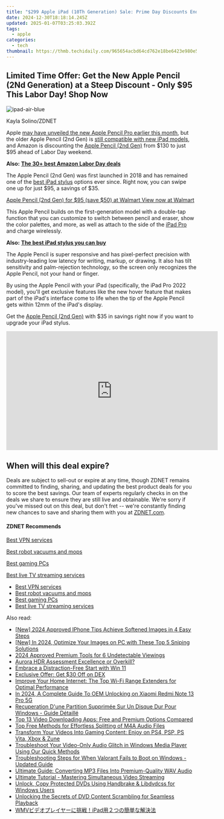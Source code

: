 ```yaml
---
title: "$299 Apple iPad (10Th Generation) Sale: Prime Day Discounts End! Shop Now"
date: 2024-12-30T18:18:14.245Z
updated: 2025-01-07T03:25:03.392Z
tags:
  - apple
categories:
  - tech
thumbnail: https://thmb.techidaily.com/965654acbd64cd762e18be6423e980e53d1c3fa7dd1512b5cfdc18b0e2b93a57.jpg
---
```


## Limited Time Offer: Get the New Apple Pencil (2Nd Generation) at a Steep Discount - Only $95 This Labor Day! Shop Now

![ipad-air-blue](https://www.zdnet.com/a/img/resize/3d7669990827e2514b1a4f385beee113e22f0295/2024/03/29/76e0e681-ab36-455e-b3e5-3926c31697a8/img-1356.jpg?auto=webp&width=1280)

Kayla Solino/ZDNET

Apple [may have unveiled the new Apple Pencil Pro earlier this month](https://www.zdnet.com/article/everything-apple-will-announce-at-its-ipad-event-on-may-7-ipad-pro-air-pencil-and-more/), but the older Apple Pencil (2nd Gen) is [still compatible with new iPad models](https://www.zdnet.com/article/apple-pencil-pro-vs-apple-pencil-2/), and Amazon is discounting the [Apple Pencil (2nd Gen)](https://goto.walmart.com/c/5597632/565706/9383?sharedid=zdnet&partnerpropertyid=1980086&u=https%3A%2F%2Fwww.walmart.com%2Fip%2FApple-Pencil-2nd-Generation-Pixel-Perfect-Precision-Industry-Leading-Low-Latency-Perfect-Note-Taking-Drawing-Signing-documents-Attaches-Charges-Pairs%2F949679706&subId1=zd-__COM_CLICK_ID__-dtp) from $130 to just $95 ahead of Labor Day weekend.

**Also:** [**The 30+ best Amazon Labor Day deals**](https://www.zdnet.com/home-and-office/best-labor-day-amazon-deals-2024/)

The Apple Pencil (2nd Gen) was first launched in 2018 and has remained one of the [best iPad stylus](https://www.zdnet.com/article/best-ipad-stylus/) options ever since. Right now, you can swipe one up for just $95, a savings of $35.

[Apple Pencil (2nd Gen) for $95 (save $50) at Walmart View now at Walmart](https://goto.walmart.com/c/5597632/565706/9383?sharedid=zdnet&partnerpropertyid=1980086&u=https%3A%2F%2Fwww.walmart.com%2Fip%2FApple-Pencil-2nd-Generation-Pixel-Perfect-Precision-Industry-Leading-Low-Latency-Perfect-Note-Taking-Drawing-Signing-documents-Attaches-Charges-Pairs%2F949679706&subId1=zd-__COM_CLICK_ID__-dtp)

This Apple Pencil builds on the first-generation model with a double-tap function that you can customize to switch between pencil and eraser, show the color palettes, and more, as well as attach to the side of the [iPad Pro](https://buy.geni.us/Proxy.ashx?TSID=368250&GR%5FURL=https%3A%2F%2Fwww.amazon.com%2Fdp%2FB0BJLF2BRM%3Ftag%3Dzd-buy-button-20%26ascsubtag%3D%5F%5FCOM%5FCLICK%5FID%5F%5F%7C01773aa8-2d2b-47b8-a84a-8cf1719286e0%7Cdtp&dtb=1) and charge wirelessly.

**Also:** [**The best iPad stylus you can buy**](https://www.zdnet.com/article/best-ipad-stylus/)

The Apple Pencil is super responsive and has pixel-perfect precision with industry-leading low latency for writing, markup, or drawing. It also has tilt sensitivity and palm-rejection technology, so the screen only recognizes the Apple Pencil, not your hand or finger.

By using the Apple Pencil with your iPad (specifically, the iPad Pro 2022 model), you'll get exclusive features like the new hover feature that makes part of the iPad's interface come to life when the tip of the Apple Pencil gets within 12mm of the iPad's display. 

Get the [Apple Pencil (2nd Gen)](https://goto.walmart.com/c/5597632/565706/9383?sharedid=zdnet&partnerpropertyid=1980086&u=https%3A%2F%2Fwww.walmart.com%2Fip%2FApple-Pencil-2nd-Generation-Pixel-Perfect-Precision-Industry-Leading-Low-Latency-Perfect-Note-Taking-Drawing-Signing-documents-Attaches-Charges-Pairs%2F949679706&subId1=zd-__COM_CLICK_ID__-dtp) with $35 in savings right now if you want to upgrade your iPad stylus. 

<!-- affiliate ads begin -->
<iframe width="560" height="315" src="https://www.youtube.com/embed/XA_wP7rS9ww?si=LarMG3sEHAhSoL6q" title="YouTube video player" frameborder="0" allow="accelerometer; autoplay; clipboard-write; encrypted-media; gyroscope; picture-in-picture; web-share" referrerpolicy="strict-origin-when-cross-origin" allowfullscreen></iframe>
<!-- affiliate ads end -->

## When will this deal expire?

Deals are subject to sell-out or expire at any time, though ZDNET remains committed to finding, sharing, and updating the best product deals for you to score the best savings. Our team of experts regularly checks in on the deals we share to ensure they are still live and obtainable. We're sorry if you've missed out on this deal, but don't fret -- we're constantly finding new chances to save and sharing them with you at [ZDNET.com](https://www.zdnet.com/). 

#### **ZDNET** Recommends

[Best VPN services](https://www.zdnet.com/article/best-vpn/ "Best VPN services")

[Best robot vacuums and mops](https://www.zdnet.com/article/best-robot-vacuum-mop/ "Best robot vacuums and mops")

[Best gaming PCs](https://www.zdnet.com/article/best-gaming-pc/ "Best gaming PCs")

[Best live TV streaming services](https://www.zdnet.com/article/best-live-tv-streaming-service/ "Best live TV streaming services")

* [Best VPN services](https://www.zdnet.com/article/best-vpn/ "Best VPN services")
* [Best robot vacuums and mops](https://www.zdnet.com/article/best-robot-vacuum-mop/ "Best robot vacuums and mops")
* [Best gaming PCs](https://www.zdnet.com/article/best-gaming-pc/ "Best gaming PCs")
* [Best live TV streaming services](https://www.zdnet.com/article/best-live-tv-streaming-service/ "Best live TV streaming services")

<ins class="adsbygoogle"
     style="display:block"
     data-ad-format="autorelaxed"
     data-ad-client="ca-pub-7571918770474297"
     data-ad-slot="1223367746"></ins>

<ins class="adsbygoogle"
     style="display:block"
     data-ad-client="ca-pub-7571918770474297"
     data-ad-slot="8358498916"
     data-ad-format="auto"
     data-full-width-responsive="true"></ins>

<span class="atpl-alsoreadstyle">Also read:</span>
<div><ul>
<li><a href="https://vp-tips.techidaily.com/new-2024-approved-iphone-tips-achieve-softened-images-in-4-easy-steps/"><u>[New] 2024 Approved IPhone Tips Achieve Softened Images in 4 Easy Steps</u></a></li>
<li><a href="https://video-capture.techidaily.com/new-in-2024-optimize-your-images-on-pc-with-these-top-5-sniping-solutions/"><u>[New] In 2024, Optimize Your Images on PC with These Top 5 Sniping Solutions</u></a></li>
<li><a href="https://facebook-video-recording.techidaily.com/2024-approved-premium-tools-for-6-undetectable-viewings/"><u>2024 Approved Premium Tools for 6 Undetectable Viewings</u></a></li>
<li><a href="https://extra-hints.techidaily.com/aurora-hdr-assessment-excellence-or-overkill/"><u>Aurora HDR Assessment Excellence or Overkill?</u></a></li>
<li><a href="https://win11.techidaily.com/embrace-a-distraction-free-start-with-win-11/"><u>Embrace a Distraction-Free Start with Win 11</u></a></li>
<li><a href="https://fox-place.techidaily.com/exclusive-offer-get-30-off-on-dex/"><u>Exclusive Offer: Get $30 Off on DEX</u></a></li>
<li><a href="https://buynow-marvelous.techidaily.com/improve-your-home-internet-the-top-wi-fi-range-extenders-for-optimal-performance/"><u>Improve Your Home Internet: The Top Wi-Fi Range Extenders for Optimal Performance</u></a></li>
<li><a href="https://unlock-android.techidaily.com/in-2024-a-complete-guide-to-oem-unlocking-on-xiaomi-redmi-note-13-pro-5g-by-drfone-android/"><u>In 2024, A Complete Guide To OEM Unlocking on Xiaomi Redmi Note 13 Pro 5G</u></a></li>
<li><a href="https://win-webster.techidaily.com/recuperation-dune-partition-supprimee-sur-un-disque-dur-pour-windows-guide-detaille/"><u>Recuperation D'une Partition Supprimée Sur Un Disque Dur Pour Windows - Guide Détaillé</u></a></li>
<li><a href="https://tech-haven.techidaily.com/top-13-video-downloading-apps-free-and-premium-options-compared/"><u>Top 13 Video Downloading Apps: Free and Premium Options Compared</u></a></li>
<li><a href="https://tech-haven.techidaily.com/top-free-methods-for-effortless-splitting-of-m4a-audio-files/"><u>Top Free Methods for Effortless Splitting of M4A Audio Files</u></a></li>
<li><a href="https://tech-haven.techidaily.com/transform-your-videos-into-gaming-content-enjoy-on-ps4-psp-ps-vita-xbox-and-zune/"><u>Transform Your Videos Into Gaming Content: Enjoy on PS4, PSP, PS Vita, Xbox & Zune</u></a></li>
<li><a href="https://tech-haven.techidaily.com/troubleshoot-your-video-only-audio-glitch-in-windows-media-player-using-our-quick-methods/"><u>Troubleshoot Your Video-Only Audio Glitch in Windows Media Player Using Our Quick Methods</u></a></li>
<li><a href="https://win-solutions.techidaily.com/troubleshooting-steps-for-when-valorant-fails-to-boot-on-windows-updated-guide/"><u>Troubleshooting Steps for When Valorant Fails to Boot on Windows - Updated Guide</u></a></li>
<li><a href="https://tech-haven.techidaily.com/ultimate-guide-converting-mp3-files-into-premium-quality-wav-audio/"><u>Ultimate Guide: Converting MP3 Files Into Premium-Quality WAV Audio</u></a></li>
<li><a href="https://tech-haven.techidaily.com/ultimate-tutorial-mastering-simultaneous-video-streaming/"><u>Ultimate Tutorial - Mastering Simultaneous Video Streaming</u></a></li>
<li><a href="https://tech-haven.techidaily.com/unlock-copy-protected-dvds-using-handbrake-and-libdvdcss-for-windows-users/"><u>Unlock, Copy Protected DVDs Using Handbrake & Libdvdcss for Windows Users</u></a></li>
<li><a href="https://tech-haven.techidaily.com/unlocking-the-secrets-of-dvd-content-scrambling-for-seamless-playback/"><u>Unlocking the Secrets of DVD Content Scrambling for Seamless Playback</u></a></li>
<li><a href="https://tech-haven.techidaily.com/wmvipad/"><u>WMVビデオプレイヤーに挑戦！iPad用２つの簡単な解決法</u></a></li>
</ul></div>

